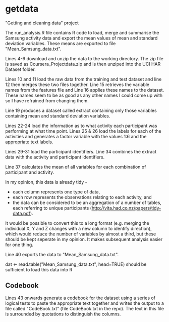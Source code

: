 # getdata
"Getting and cleaning data" project

The run_analysis.R file contains R code to load, merge and summarise the Samsung activity data and export the mean values of mean and standard deviation variables. These means are exported to file "Mean_Samsung_data.txt".

Lines 4-6 download and unzip the data to the working directory. The zip file is saved as Coursera_Projectdata.zip and is then unziped into the UCI HAR Dataset folder.

Lines 10 and 11 load the raw data from the training and test dataset and line 12 then merges these two files together. Line 15 retrieves the variable names from the features file and Line 16 applies these names to the dataset. These names seem to be as good as any other names I could come up with so I have refrained from changing them.

Line 19 produces a dataset called extract containing only those variables containing mean and standard deviation variables.

Lines 22-24 load the information as to what activity each participant was performing at what time point. Lines 25 & 26 load the labels for each of the activities and generates a factor variable with the values 1:6 and the appropriate text labels.

Lines 29-31 load the participant identifiers.
Line 34 combines the extract data with the activity and participant identifiers.

Line 37 calculates the mean of all variables for each combination of participant and activity.

In my opinion, this data is already tidy - 
 - each column represents one type of data,
 - each row represents the observations relating to each activity, and 
 - the data can be considered to be an aggregation of a number of tables, each referring to unique participants (http://vita.had.co.nz/papers/tidy-data.pdf).

It would be possible to convert this to a long format (e.g. merging the individual X, Y and Z changes with a new column to identify direction), which would reduce the number of variables by almost a third, but these should be kept seperate in my opinion. It makes subsequent analysis easier for one thing.

Line 40 exports the data to "Mean_Samsung_data.txt".

dat <- read.table("Mean_Samsung_data.txt", head=TRUE) should be sufficient to load this data into R

## Codebook
Lines 43 onwards generate a codebook for the dataset using a series of logical tests to paste the appropriate text together and writes the output to a file called "CodeBook.txt" (file CodeBook.txt in the repo). The text in this file is surrounded by quotations to distinguish the columns.










